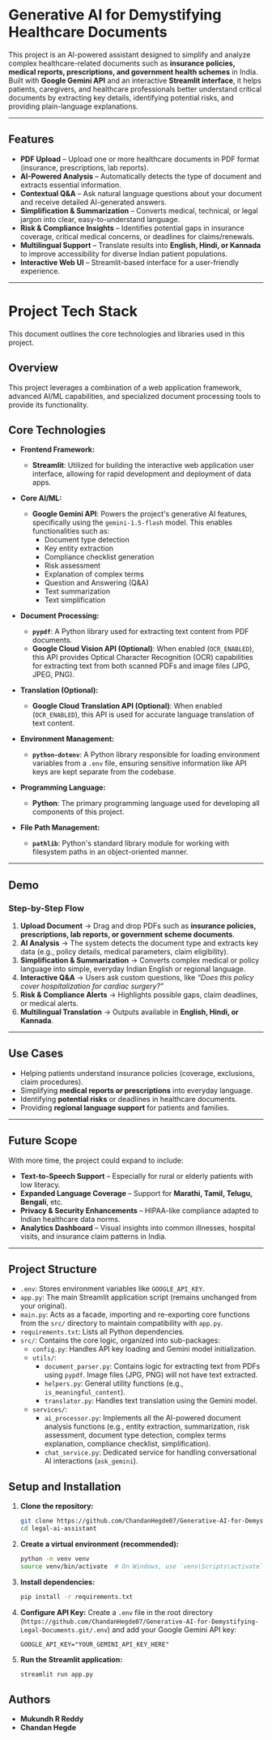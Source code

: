 # Generative AI for Demystifying Healthcare Documents

This project is an AI-powered assistant designed to simplify and analyze complex healthcare-related documents such as **insurance policies, medical reports, prescriptions, and government health schemes** in India. Built with **Google Gemini API** and an interactive **Streamlit interface**, it helps patients, caregivers, and healthcare professionals better understand critical documents by extracting key details, identifying potential risks, and providing plain-language explanations.

---

## Features
- **PDF Upload** – Upload one or more healthcare documents in PDF format (insurance, prescriptions, lab reports).  
- **AI-Powered Analysis** – Automatically detects the type of document and extracts essential information.  
- **Contextual Q&A** – Ask natural language questions about your document and receive detailed AI-generated answers.  
- **Simplification & Summarization** – Converts medical, technical, or legal jargon into clear, easy-to-understand language.  
- **Risk & Compliance Insights** – Identifies potential gaps in insurance coverage, critical medical concerns, or deadlines for claims/renewals.  
- **Multilingual Support** – Translate results into **English, Hindi, or Kannada** to improve accessibility for diverse Indian patient populations.  
- **Interactive Web UI** – Streamlit-based interface for a user-friendly experience.  

---
# Project Tech Stack

This document outlines the core technologies and libraries used in this project.

## Overview

This project leverages a combination of a web application framework, advanced AI/ML capabilities, and specialized document processing tools to provide its functionality.

## Core Technologies

*   **Frontend Framework:**
    *   **Streamlit**: Utilized for building the interactive web application user interface, allowing for rapid development and deployment of data apps.

*   **Core AI/ML:**
    *   **Google Gemini API**: Powers the project's generative AI features, specifically using the `gemini-1.5-flash` model. This enables functionalities such as:
        *   Document type detection
        *   Key entity extraction
        *   Compliance checklist generation
        *   Risk assessment
        *   Explanation of complex terms
        *   Question and Answering (Q&A)
        *   Text summarization
        *   Text simplification

*   **Document Processing:**
    *   **`pypdf`**: A Python library used for extracting text content from PDF documents.
    *   **Google Cloud Vision API (Optional)**: When enabled (`OCR_ENABLED`), this API provides Optical Character Recognition (OCR) capabilities for extracting text from both scanned PDFs and image files (JPG, JPEG, PNG).

*   **Translation (Optional):**
    *   **Google Cloud Translation API (Optional)**: When enabled (`OCR_ENABLED`), this API is used for accurate language translation of text content.

*   **Environment Management:**
    *   **`python-dotenv`**: A Python library responsible for loading environment variables from a `.env` file, ensuring sensitive information like API keys are kept separate from the codebase.

*   **Programming Language:**
    *   **Python**: The primary programming language used for developing all components of this project.

*   **File Path Management:**
    *   **`pathlib`**: Python's standard library module for working with filesystem paths in an object-oriented manner.

---

## Demo

### Step-by-Step Flow
1. **Upload Document** → Drag and drop PDFs such as **insurance policies, prescriptions, lab reports, or government scheme documents**.  
2. **AI Analysis** → The system detects the document type and extracts key data (e.g., policy details, medical parameters, claim eligibility).  
3. **Simplification & Summarization** → Converts complex medical or policy language into simple, everyday Indian English or regional language.  
4. **Interactive Q&A** → Users ask custom questions, like *“Does this policy cover hospitalization for cardiac surgery?”*  
5. **Risk & Compliance Alerts** → Highlights possible gaps, claim deadlines, or medical alerts.  
6. **Multilingual Translation** → Outputs available in **English, Hindi, or Kannada**.    
---

## Use Cases 
- Helping patients understand insurance policies (coverage, exclusions, claim procedures).
- Simplifying **medical reports or prescriptions** into everyday language.
- Identifying **potential risks** or deadlines in healthcare documents.  
- Providing **regional language support** for patients and families.  

---

## Future Scope 
With more time, the project could expand to include:    
- **Text-to-Speech Support** – Especially for rural or elderly patients with low literacy.  
- **Expanded Language Coverage** – Support for **Marathi, Tamil, Telugu, Bengali**, etc.   
- **Privacy & Security Enhancements** – HIPAA-like compliance adapted to Indian healthcare data norms.  
- **Analytics Dashboard** – Visual insights into common illnesses, hospital visits, and insurance claim patterns in India.  

---
## Project Structure

-   `.env`: Stores environment variables like `GOOGLE_API_KEY`.
-   `app.py`: The main Streamlit application script (remains unchanged from your original).
-   `main.py`: Acts as a facade, importing and re-exporting core functions from the `src/` directory to maintain compatibility with `app.py`.
-   `requirements.txt`: Lists all Python dependencies.
-   `src/`: Contains the core logic, organized into sub-packages:
    -   `config.py`: Handles API key loading and Gemini model initialization.
    -   `utils/`:
        -   `document_parser.py`: Contains logic for extracting text from PDFs using `pypdf`. Image files (JPG, PNG) will not have text extracted.
        -   `helpers.py`: General utility functions (e.g., `is_meaningful_content`).
        -   `translator.py`: Handles text translation using the Gemini model.
    -   `services/`:
        -   `ai_processor.py`: Implements all the AI-powered document analysis functions (e.g., entity extraction, summarization, risk assessment, document type detection, complex terms explanation, compliance checklist, simplification).
        -   `chat_service.py`: Dedicated service for handling conversational AI interactions (`ask_gemini`).

## Setup and Installation

1.  **Clone the repository:**
    ```bash
    git clone https://github.com/ChandanHegde07/Generative-AI-for-Demystifying-Legal-Documents.git
    cd legal-ai-assistant
    ```
2.  **Create a virtual environment (recommended):**
    ```bash
    python -m venv venv
    source venv/bin/activate  # On Windows, use `venv\Scripts\activate`
    ```
3.  **Install dependencies:**
    ```bash
    pip install -r requirements.txt
    ```
4.  **Configure API Key:**
    Create a `.env` file in the root directory (`https://github.com/ChandanHegde07/Generative-AI-for-Demystifying-Legal-Documents.git/.env`) and add your Google Gemini API key:
    ```
    GOOGLE_API_KEY="YOUR_GEMINI_API_KEY_HERE"
    ```
5.  **Run the Streamlit application:**
    ```bash
    streamlit run app.py
    ```
## Authors
- **Mukundh R Reddy**  
- **Chandan Hegde**
